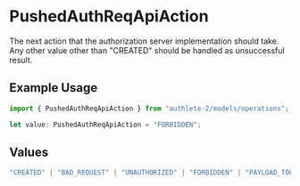 # PushedAuthReqApiAction

The next action that the authorization server implementation should take. Any other value other than "CREATED" should be handled as unsuccessful result.

## Example Usage

```typescript
import { PushedAuthReqApiAction } from "authlete-2/models/operations";

let value: PushedAuthReqApiAction = "FORBIDDEN";
```

## Values

```typescript
"CREATED" | "BAD_REQUEST" | "UNAUTHORIZED" | "FORBIDDEN" | "PAYLOAD_TOO_LARGE" | "INTERNAL_SERVER_ERROR"
```